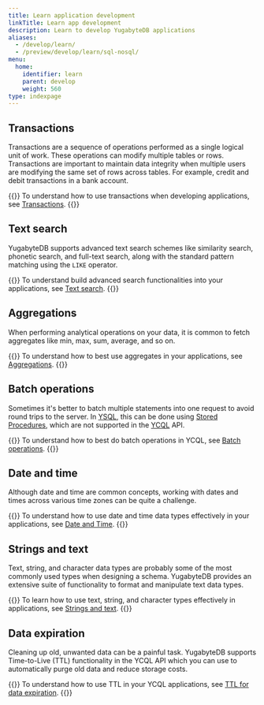 ```yaml
---
title: Learn application development
linkTitle: Learn app development
description: Learn to develop YugabyteDB applications
aliases:
  - /develop/learn/
  - /preview/develop/learn/sql-nosql/
menu:
  home:
    identifier: learn
    parent: develop
    weight: 560
type: indexpage
---
```


## Transactions

Transactions are a sequence of operations performed as a single logical unit of work. These operations can modify multiple tables or rows. Transactions are important to maintain data integrity when multiple users are modifying the same set of rows across tables. For example, credit and debit transactions in a bank account.

{{<lead link="./transactions/acid-transactions-ysql">}}
To understand how to use transactions when developing applications, see [Transactions](./transactions/acid-transactions-ysql).
{{</lead>}}

## Text search

YugabyteDB supports advanced text search schemes like similarity search, phonetic search, and full-text search, along with the standard pattern matching using the `LIKE` operator.

{{<lead link="./transactions/acid-transactions-ysql">}}
To understand build advanced search functionalities into your applications, see [Text search](./text-search/).
{{</lead>}}

## Aggregations

When performing analytical operations on your data, it is common to fetch aggregates like min, max, sum, average, and so on.

{{<lead link="./aggregations-ycql">}}
To understand how to best use aggregates in your applications, see [Aggregations](./aggregations-ycql).
{{</lead>}}

## Batch operations

Sometimes it's better to batch multiple statements into one request to avoid round trips to the server. In [YSQL](/{{<version>}}/api/ysql), this can be done using [Stored Procedures](/{{<version>}}/explore/ysql-language-features/advanced-features/stored-procedures/), which are not supported in the [YCQL](/{{<version>}}/api/ycql) API.

{{<lead link="./batch-operations-ycql">}}
To understand how to best do batch operations in YCQL, see [Batch operations](./batch-operations-ycql).
{{</lead>}}

## Date and time

Although date and time are common concepts, working with dates and times across various time zones can be quite a challenge.

{{<lead link="./date-and-time-ysql">}}
To understand how to use date and time data types effectively in your applications, see [Date and Time](./date-and-time-ysql).
{{</lead>}}

## Strings and text

Text, string, and character data types are probably some of the most commonly used types when designing a schema. YugabyteDB provides an extensive suite of functionality to format and manipulate text data types.

{{<lead link="./strings-and-text-ysql">}}
To learn how to use text, string, and character types effectively in applications, see [Strings and text](./strings-and-text-ysql).
{{</lead>}}

## Data expiration

Cleaning up old, unwanted data can be a painful task. YugabyteDB supports Time-to-Live (TTL) functionality in the YCQL API which you can use to automatically purge old data and reduce storage costs.

{{<lead link="./ttl-data-expiration-ycql">}}
To understand how to use TTL in your YCQL applications, see [TTL for data expiration](./ttl-data-expiration-ycql).
{{</lead>}}
